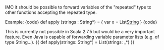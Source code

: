 IMO it should be possible to forward variables of the "repeated" type to other functions accepting the repeated type.

Example:
{code}
def apply (strings : String*) = {
  var x = List[String](strings)
}
{code}

This is currently not possible in Scala 2.7.5 but would be a very important feature. Even Java is capable of forwarding variable parameter lists (e.g. of type String...).
{{ def apply(strings: String*) = List(strings: _*) }}


